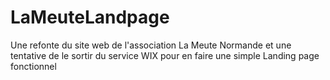 # LaMeuteLandpage
Une refonte du site web de l'association La Meute Normande et une tentative de le sortir du service WIX pour en faire une simple Landing page fonctionnel
